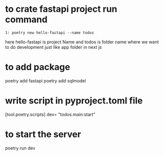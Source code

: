 # to crate fastapi project run command

```
1: poetry new hello-fastapi --name todos

```
here hello-fastapi is project Name and
todos is folder name where we want to do development just like app folder in next js

# to add package
poetry add fastapi
poetry add sqlmodel

# write script in pyproject.toml file
[tool.poetry.scripts]
dev= "todos.main:start"

# to start the server
poetry run dev 
